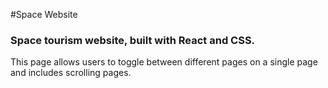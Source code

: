 #Space Website

### Space tourism website, built with React and CSS.
This page allows users to toggle between different pages on a single page and includes scrolling pages.
